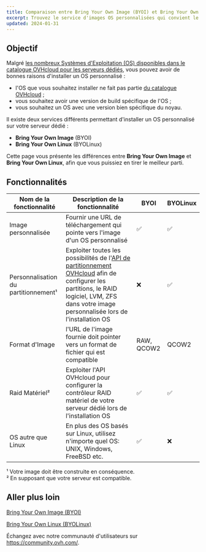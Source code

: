 ```yaml
---
title: Comparaison entre Bring Your Own Image (BYOI) et Bring Your Own Linux (BYOLinux)
excerpt: Trouvez le service d'images OS personnalisées qui convient le mieux à vos usages
updated: 2024-01-31
---
```


## Objectif

Malgré [les nombreux Systèmes d'Exploitation (OS) disponibles dans le catalogue OVHcloud pour les serveurs dédiés](https://www.ovhcloud.com/fr/bare-metal/os/), vous pouvez avoir de bonnes raisons d'installer un OS personnalisé :

- l'OS que vous souhaitez installer ne fait pas partie [du catalogue OVHcloud](https://www.ovhcloud.com/fr/bare-metal/os/) ;
- vous souhaitez avoir une version de build spécifique de l'OS ;
- vous souhaitez un OS avec une version bien spécifique du noyau.

Il existe deux services différents permettant d'installer un OS personnalisé sur votre serveur dédié :

- **Bring Your Own Image** (BYOI)
- **Bring Your Own Linux** (BYOLinux)

Cette page vous présente les différences entre **Bring Your Own Image** et **Bring Your Own Linux**, afin que vous puissiez en tirer le meilleur parti.

## Fonctionnalités

|Nom de la fonctionnalité|Description de la fonctionnalité|BYOI|BYOLinux|
|-|-|-|-|
|Image personnalisée|Fournir une URL de téléchargement qui pointe vers l'image d'un OS personnalisé|✅|✅|
|Personnalisation du partitionnement¹|Exploiter toutes les possibilités de l'[API de partitionnement OVHcloud](/pages/bare_metal_cloud/dedicated_servers/partitioning_ovh) afin de configurer les partitions, le RAID logiciel, LVM, ZFS dans votre image personnalisée lors de l'installation OS|❌|✅|
|Format d'Image|l'URL de l'image fournie doit pointer vers un format de fichier qui est compatible|RAW, QCOW2|QCOW2|
|Raid Matériel²|Exploiter l'API OVHcloud pour configurer la contrôleur RAID matériel de votre serveur dédié lors de l'installation OS|✅|✅|
|OS autre que Linux|En plus des OS basés sur Linux, utilisez n'importe quel OS: UNIX, Windows, FreeBSD etc.|✅|❌|

¹ Votre image doit être construite en conséquence.<br />
² En supposant que votre serveur est compatible.<br />

## Aller plus loin

[Bring Your Own Image (BYOI)](/pages/bare_metal_cloud/dedicated_servers/bring-your-own-image)

[Bring Your Own Linux (BYOLinux)](/pages/bare_metal_cloud/dedicated_servers/bring-your-own-linux)

Échangez avec notre communauté d'utilisateurs sur <https://community.ovh.com/>.

